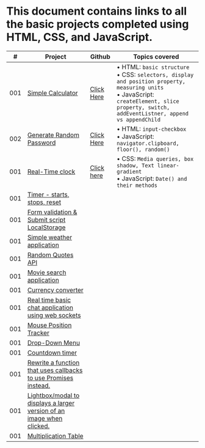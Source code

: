 # This document contains links to all the basic projects completed using HTML, CSS, and JavaScript.

| # | Project | Github | Topics covered |
| --- | --- | --- | --- |
| 001 | [Simple Calculator](https://harshitha-sc23.github.io/JSBeginners/simple-calculator/calculator.html)| [Click Here](https://github.com/HARSHITHA-SC23/JSBeginners/tree/main/simple-calculator) |&bull; HTML: `basic structure`<br>&bull; CSS: `selectors, display and position property, measuring units`<br>&bull; JavaScript: `createElement, slice property, switch, addEventListner, append vs appendChild` |
| 002 | [Generate Random Password](https://harshitha-sc23.github.io/JSBeginners/password-generator/generator.html)| [Click Here](https://github.com/HARSHITHA-SC23/JSBeginners/tree/main/password-generator)|&bull; HTML: `input-checkbox` <br>&bull; JavaScript: `navigator.clipboard, floor(), random()` |
| 001 | [Real-Time clock](https://harshitha-sc23.github.io/JSBeginners/digital-clock/clock.html)| [Click here](https://github.com/HARSHITHA-SC23/JSBeginners/tree/main/digital-clock) | &bull; CSS: `Media queries, box shadow, Text linear-gradient`<br>&bull; JavaScript: `Date() and their methods`|
| 001 | [Timer - starts, stops, reset](#)| | |
| 001 | [Form validation & Submit script LocalStorage](#)| | |
| 001 | [Simple weather application](#)| | |
| 001 | [Random Quotes API](#)| | |
| 001 | [Movie search application](#)| | |
| 001 | [Currency converter](#)| | |
| 001 | [Real time basic chat application using web sockets](#)| | |
| 001 | [Mouse Position Tracker](#)| | |
| 001 | [Drop-Down Menu](#)| | |
| 001 | [Countdown timer](#)| | |
| 001 | [Rewrite a function that uses callbacks to use Promises instead.](#)| | |
| 001 | [Lightbox/modal to displays a larger version of an image when clicked.](#)| | |
| 001 | [Multiplication Table](#)| | |
